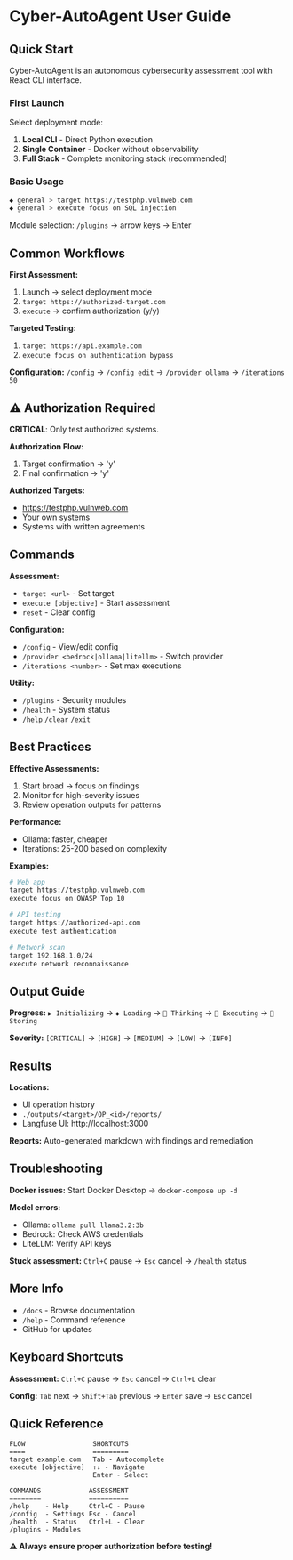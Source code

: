 # Cyber-AutoAgent User Guide

## Quick Start

Cyber-AutoAgent is an autonomous cybersecurity assessment tool with React CLI interface.

### First Launch

Select deployment mode:
1. **Local CLI** - Direct Python execution
2. **Single Container** - Docker without observability  
3. **Full Stack** - Complete monitoring stack (recommended)

### Basic Usage

```bash
◆ general > target https://testphp.vulnweb.com
◆ general > execute focus on SQL injection
```

Module selection: `/plugins` → arrow keys → Enter

## Common Workflows

**First Assessment:**
1. Launch → select deployment mode
2. `target https://authorized-target.com`  
3. `execute` → confirm authorization (y/y)

**Targeted Testing:**
1. `target https://api.example.com`
2. `execute focus on authentication bypass`

**Configuration:**
`/config` → `/config edit` → `/provider ollama` → `/iterations 50`

## ⚠️ Authorization Required

**CRITICAL**: Only test authorized systems.

**Authorization Flow:**
1. Target confirmation → 'y'
2. Final confirmation → 'y'

**Authorized Targets:**
- https://testphp.vulnweb.com
- Your own systems
- Systems with written agreements

## Commands

**Assessment:**
- `target <url>` - Set target
- `execute [objective]` - Start assessment
- `reset` - Clear config

**Configuration:**
- `/config` - View/edit config
- `/provider <bedrock|ollama|litellm>` - Switch provider
- `/iterations <number>` - Set max executions

**Utility:**
- `/plugins` - Security modules
- `/health` - System status
- `/help` `/clear` `/exit`

## Best Practices

**Effective Assessments:**
1. Start broad → focus on findings
2. Monitor for high-severity issues
3. Review operation outputs for patterns

**Performance:**
- Ollama: faster, cheaper
- Iterations: 25-200 based on complexity

**Examples:**
```bash
# Web app
target https://testphp.vulnweb.com
execute focus on OWASP Top 10

# API testing
target https://authorized-api.com  
execute test authentication

# Network scan
target 192.168.1.0/24
execute network reconnaissance
```

## Output Guide

**Progress:** `▶ Initializing` → `◆ Loading` → `🤔 Thinking` → `🔧 Executing` → `💾 Storing`

**Severity:** `[CRITICAL]` → `[HIGH]` → `[MEDIUM]` → `[LOW]` → `[INFO]`

## Results

**Locations:**
- UI operation history
- `./outputs/<target>/OP_<id>/reports/`
- Langfuse UI: http://localhost:3000

**Reports:** Auto-generated markdown with findings and remediation

## Troubleshooting

**Docker issues:** Start Docker Desktop → `docker-compose up -d`

**Model errors:** 
- Ollama: `ollama pull llama3.2:3b`
- Bedrock: Check AWS credentials
- LiteLLM: Verify API keys

**Stuck assessment:** `Ctrl+C` pause → `Esc` cancel → `/health` status

## More Info

- `/docs` - Browse documentation
- `/help` - Command reference  
- GitHub for updates

## Keyboard Shortcuts

**Assessment:** `Ctrl+C` pause → `Esc` cancel → `Ctrl+L` clear

**Config:** `Tab` next → `Shift+Tab` previous → `Enter` save → `Esc` cancel

## Quick Reference

```
FLOW                 SHORTCUTS
====                 =========
target example.com   Tab - Autocomplete
execute [objective]  ↑↓ - Navigate
                     Enter - Select

COMMANDS            ASSESSMENT
========            ==========
/help    - Help     Ctrl+C - Pause
/config  - Settings Esc - Cancel
/health  - Status   Ctrl+L - Clear
/plugins - Modules
```

**⚠️ Always ensure proper authorization before testing!**